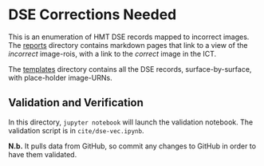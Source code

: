 # DSE Corrections Needed

This is an enumeration of HMT DSE records mapped to incorrect images. The [reports](reports) directory contains markdown pages that link to a view of the *incorrect* image-rois, with a link to the *correct* image in the ICT.

The [templates](templates) directory contains all the DSE records, surface-by-surface, with place-holder image-URNs.

## Validation and Verification

In this directory, `jupyter notebook` will launch the validation notebook. The validation script is in `cite/dse-vec.ipynb`.

**N.b.** It pulls data from GitHub, so commit any changes to GitHub in order to have them validated.
